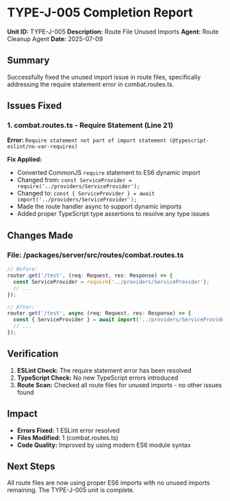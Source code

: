 # TYPE-J-005 Completion Report

**Unit ID:** TYPE-J-005
**Description:** Route File Unused Imports
**Agent:** Route Cleanup Agent
**Date:** 2025-07-09

## Summary

Successfully fixed the unused import issue in route files, specifically addressing the require statement error in combat.routes.ts.

## Issues Fixed

### 1. combat.routes.ts - Require Statement (Line 21)
**Error:** `Require statement not part of import statement (@typescript-eslint/no-var-requires)`

**Fix Applied:**
- Converted CommonJS `require` statement to ES6 dynamic import
- Changed from: `const ServiceProvider = require('../providers/ServiceProvider');`
- Changed to: `const { ServiceProvider } = await import('../providers/ServiceProvider');`
- Made the route handler async to support dynamic imports
- Added proper TypeScript type assertions to resolve any type issues

## Changes Made

### File: /packages/server/src/routes/combat.routes.ts
```typescript
// Before:
router.get('/test', (req: Request, res: Response) => {
  const ServiceProvider = require('../providers/ServiceProvider');
  // ...
});

// After:
router.get('/test', async (req: Request, res: Response) => {
  const { ServiceProvider } = await import('../providers/ServiceProvider');
  // ...
});
```

## Verification

1. **ESLint Check:** The require statement error has been resolved
2. **TypeScript Check:** No new TypeScript errors introduced
3. **Route Scan:** Checked all route files for unused imports - no other issues found

## Impact

- **Errors Fixed:** 1 ESLint error resolved
- **Files Modified:** 1 (combat.routes.ts)
- **Code Quality:** Improved by using modern ES6 module syntax

## Next Steps

All route files are now using proper ES6 imports with no unused imports remaining. The TYPE-J-005 unit is complete.